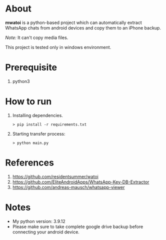 # About

**mwatoi** is a python-based project which can automatically extract WhatsApp chats from android devices and copy them to an iPhone backup.

*Note:* It can't copy media files.

This project is tested only in windows environment.

# Prerequisite

1. python3

# How to run

1. Installing dependencies.

    `> pip install -r requirements.txt`

2. Starting transfer process:

    `> python main.py`

# References

1. https://github.com/residentsummer/watoi
2. https://github.com/EliteAndroidApps/WhatsApp-Key-DB-Extractor
3. https://github.com/andreas-mausch/whatsapp-viewer


# Notes
- My python version: 3.9.12
- Please make sure to take complete google drive backup before connecting your android device.
